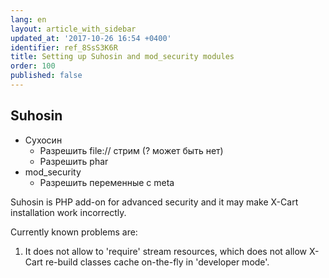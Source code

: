 ```yaml
---
lang: en
layout: article_with_sidebar
updated_at: '2017-10-26 16:54 +0400'
identifier: ref_8SsS3K6R
title: Setting up Suhosin and mod_security modules
order: 100
published: false
---
```

## Suhosin

- Сухосин
	- Разрешить file:// стрим (? может быть нет)
	- Разрешить phar
- mod_security
	- Разрешить переменные с meta

Suhosin is PHP add-on for advanced security and it may make X-Cart installation work incorrectly. 

Currently known problems are:
1. It does not allow to 'require' stream resources, which does not allow X-Cart re-build classes cache on-the-fly in 'developer mode'.